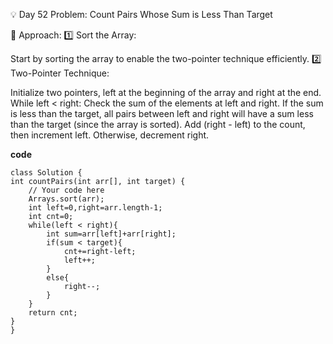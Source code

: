 
💡 Day 52 Problem: Count Pairs Whose Sum is Less Than Target

🧠 Approach:
1️⃣ Sort the Array:

Start by sorting the array to enable the two-pointer technique efficiently.
2️⃣ Two-Pointer Technique:

Initialize two pointers, left at the beginning of the array and right at the end.
While left < right:
Check the sum of the elements at left and right.
If the sum is less than the target, all pairs between left and right will have a sum less than the target (since the array is sorted). Add (right - left) to the count, then increment left.
Otherwise, decrement right.

**code**

    class Solution {
    int countPairs(int arr[], int target) {
        // Your code here
        Arrays.sort(arr);
        int left=0,right=arr.length-1;
        int cnt=0;
        while(left < right){
            int sum=arr[left]+arr[right];
            if(sum < target){
                cnt+=right-left;
                left++;
            }
            else{
                right--;
            }
        }
        return cnt;
    }
    }
